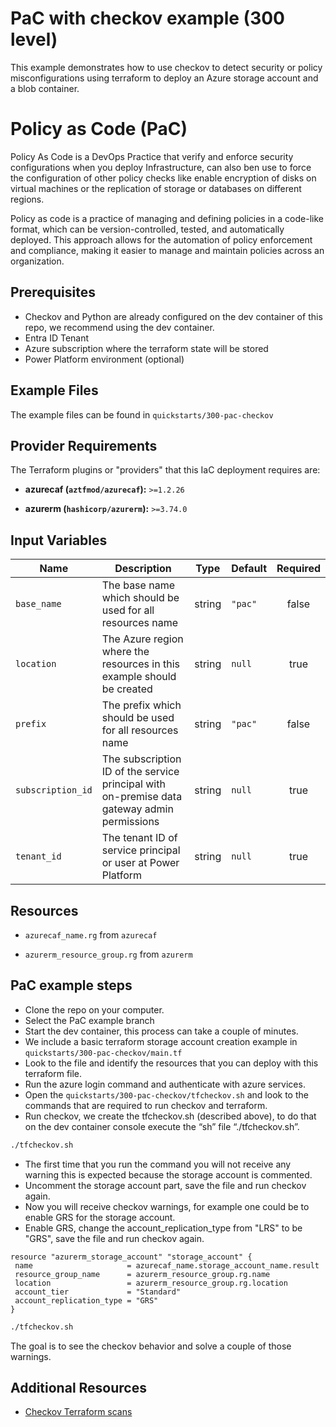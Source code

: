 <!-- This document is auto-generated. Do not edit directly. Make changes to README.md.tmpl instead. -->
# PaC with checkov example (300 level)

This example demonstrates how to use checkov to detect security or policy misconfigurations using terraform to deploy an Azure storage account and a blob container.

# Policy as Code (PaC)

Policy As Code is a DevOps Practice that verify and enforce security configurations when you deploy Infrastructure, can also ben use to force the configuration of other policy checks like enable encryption of disks on virtual machines or the replication of storage or databases on different regions.

Policy as code is a practice of managing and defining policies in a code-like format, which can be version-controlled, tested, and automatically deployed. This approach allows for the automation of policy enforcement and compliance, making it easier to manage and maintain policies across an organization.

## Prerequisites

- Checkov and Python are already configured on the dev container of this repo, we recommend using the dev container.
- Entra ID Tenant
- Azure subscription where the terraform state will be stored
- Power Platform environment (optional)

## Example Files

The example files can be found in `quickstarts/300-pac-checkov`

## Provider Requirements

The Terraform plugins or "providers" that this IaC deployment requires are:

- **azurecaf (`aztfmod/azurecaf`):** `>=1.2.26`

- **azurerm (`hashicorp/azurerm`):** `>=3.74.0`

## Input Variables

| Name | Description | Type | Default | Required |
|------|-------------|------|---------|:--------:|
| `base_name` | The base name which should be used for all resources name | string | `"pac"` | false |
| `location` | The Azure region where the resources in this example should be created | string | `null` | true |
| `prefix` | The prefix which should be used for all resources name | string | `"pac"` | false |
| `subscription_id` | The subscription ID of the service principal with on-premise data gateway admin permissions | string | `null` | true |
| `tenant_id` | The tenant ID of service principal or user at Power Platform | string | `null` | true |

## Resources

- `azurecaf_name.rg` from `azurecaf`

- `azurerm_resource_group.rg` from `azurerm`

## PaC example steps

- Clone the repo on your computer.
- Select the PaC example branch
- Start the dev container, this process can take a couple of minutes.
- We include a basic terraform storage account creation example in `quickstarts/300-pac-checkov/main.tf`
- Look to the file and identify the resources that you can deploy with this terraform file.
- Run the azure login command and authenticate with azure services.
- Open the `quickstarts/300-pac-checkov/tfcheckov.sh` and look to the commands that are required to run checkov and terraform.
- Run checkov, we create the tfcheckov.sh (described above), to do that on the dev container console execute the “sh” file “./tfcheckov.sh”.

 ```bash
./tfcheckov.sh
```

- The first time that you run the command you will not receive any warning this is expected because the storage account is commented.
- Uncomment the storage account part, save the file and run checkov again.
- Now you will receive checkov warnings, for example one could be to enable GRS for the storage account.
- Enable GRS, change the account_replication_type from "LRS" to be "GRS", save the file and run checkov again.

 ```hcl
resource "azurerm_storage_account" "storage_account" {
  name                     = azurecaf_name.storage_account_name.result
  resource_group_name      = azurerm_resource_group.rg.name
  location                 = azurerm_resource_group.rg.location
  account_tier             = "Standard"
  account_replication_type = "GRS"
}

```

 ```bash
./tfcheckov.sh
```

The goal is to see the checkov behavior and solve a couple of those warnings.

## Additional Resources

- [Checkov Terraform scans](https://www.checkov.io/5.Policy%20Index/terraform.html)
